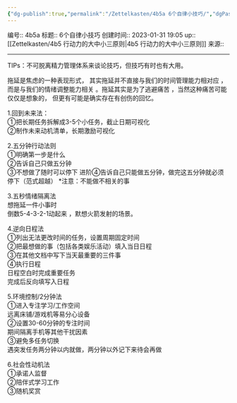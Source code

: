 ```yaml
---
{"dg-publish":true,"permalink":"/Zettelkasten/4b5a 6个自律小技巧/","dgPassFrontmatter":true}
---
```


编号:: 4b5a
标题:: 6个自律小技巧
创建时间:: 2023-01-31 19:05
up:: [[Zettelkasten/4b5 行动力的大中小三原则\|4b5 行动力的大中小三原则]]
来源:: 

---
TIPs：不可脱离精力管理体系来谈论技巧，但技巧有时也有大用。

拖延是焦虑的一种表现形式， 其实拖延并不直接与我们的时间管理能力相对应 ，而是与我们的情绪调整能力相关 。拖延其实是为了逃避痛苦 ，当然这种痛苦可能仅仅是想象的， 但更有可能是确实存在有创伤的回忆。

1.回到未来法：  
①把长期任务拆解成3-5个小任务，截止日期可视化  
②制作未来动机清单，长期激励可视化  

2.五分钟行动法则  
①明确第一步是什么  
②告诉自己只做五分钟  
③不想做了随时可以停下 
进阶④告诉自己只能做五分钟，做完这五分钟就必须停下（范式超越）
*注意：不能做不相关的事  

3.五秒情绪隔离法  
想拖延一件小事时  
倒数5-4-3-2-1动起来 ，默想火箭发射的场景。 

4.逆向日程法  
①列出无法更改时间的任务，设置周期固定时间  
②把最想做的事（包括各类娱乐活动）填入当日日程  
③在其他文档中写下当天最重要的三件事  
④执行日程  
日程空白时完成重要任务  
完成后反向填写入日程  

5.环境控制/2分钟法  
①进入专注学习/工作空间  
远离床铺/游戏机等易分心设备  
②设置30-60分钟的专注时间  
期间隔离手机等其他干扰因素  
③避免多任务切换  
遇突发任务两分钟以内就做，两分钟以外记下来待会再做  

6.社会性动机法  
①承诺人监督  
②陪伴式学习工作  
③随机奖赏